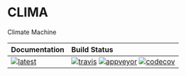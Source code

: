 # CLIMA
Climate Machine

| **Documentation**                             | **Build Status**                                                                                                     |
|:--------------------------------------------- |:---------------------------------------------------------------------------------------------------------------------|
| [![latest][docs-latest-img]][docs-latest-url] | [![travis][travis-img]][travis-url] [![appveyor][appveyor-img]][appveyor-url] [![codecov][codecov-img]][codecov-url] |

[docs-latest-img]: https://img.shields.io/badge/docs-latest-blue.svg
[docs-latest-url]: https://climate-machine.github.io/CLIMA/latest/

[travis-img]: https://travis-ci.org/climate-machine/CLIMA.svg?branch=master
[travis-url]: https://travis-ci.org/climate-machine/CLIMA

[appveyor-img]: https://ci.appveyor.com/api/projects/status/2brauwhr79f95pit/branch/master?svg=true
[appveyor-url]: https://ci.appveyor.com/project/charleskawczynski/clima-0dapk/branch/master

[codecov-img]: https://codecov.io/gh/climate-machine/CLIMA/branch/master/graph/badge.svg
[codecov-url]: https://codecov.io/gh/climate-machine/CLIMA

